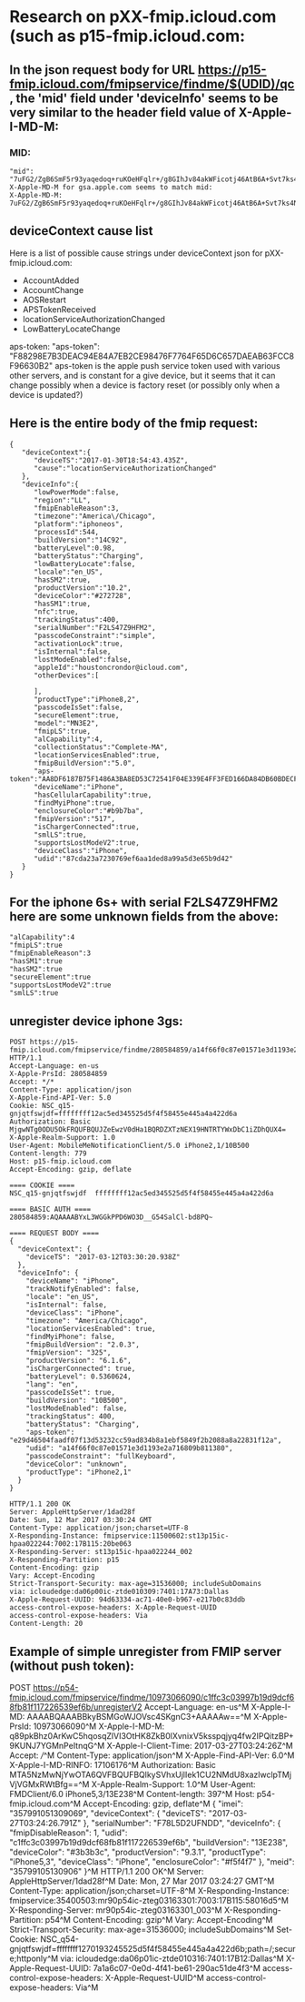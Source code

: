# Research on pXX-fmip.icloud.com (such as p15-fmip.icloud.com:

## In the json request body for URL https://p15-fmip.icloud.com/fmipservice/findme/$(UDID)/qc, the 'mid' field under 'deviceInfo' seems to be very similar to the header field value of X-Apple-I-MD-M:

### MID:
	"mid":         "7uFG2/ZgB6SmF5r93yaqedoq+ruKOeHFqlr+/g8GIhJv84akWFicotj46AtB6A+Svt7ks4Nh+E0/GAeW"
	X-Apple-MD-M for gsa.apple.com seems to match mid:
	X-Apple-MD-M: 7uFG2/ZgB6SmF5r93yaqedoq+ruKOeHFqlr+/g8GIhJv84akWFicotj46AtB6A+Svt7ks4Nh+E0/GAeW


## deviceContext cause list
Here is a list of possible cause strings under deviceContext json for pXX-fmip.icloud.com:
- AccountAdded
- AccountChange
- AOSRestart
- APSTokenReceived
- locationServiceAuthorizationChanged
- LowBatteryLocateChange

aps-token:
	"aps-token": "F88298E7B3DEAC94E84A7EB2CE98476F7764F65D6C657DAEAB63FCC8F96630B2"
	aps-token is the apple push service token used with various other servers, and is constant for a give device, but it seems that it can change possibly when a device is factory reset (or possibly only when a device is updated?)

## Here is the entire body of the fmip request:

	{  
	   "deviceContext":{  
		  "deviceTS":"2017-01-30T18:54:43.435Z",
		  "cause":"locationServiceAuthorizationChanged"
	   },
	   "deviceInfo":{  
		  "lowPowerMode":false,
		  "region":"LL",
		  "fmipEnableReason":3,
		  "timezone":"America\/Chicago",
		  "platform":"iphoneos",
		  "processId":544,
		  "buildVersion":"14C92",
		  "batteryLevel":0.98,
		  "batteryStatus":"Charging",
		  "lowBatteryLocate":false,
		  "locale":"en_US",
		  "hasSM2":true,
		  "productVersion":"10.2",
		  "deviceColor":"#272728",
		  "hasSM1":true,
		  "nfc":true,
		  "trackingStatus":400,
		  "serialNumber":"F2LS47Z9HFM2",
		  "passcodeConstraint":"simple",
		  "activationLock":true,
		  "isInternal":false,
		  "lostModeEnabled":false,
		  "appleId":"houstoncrondor@icloud.com",
		  "otherDevices":[  

		  ],
		  "productType":"iPhone8,2",
		  "passcodeIsSet":false,
		  "secureElement":true,
		  "model":"MN3E2",
		  "fmipLS":true,
		  "alCapability":4,
		  "collectionStatus":"Complete-MA",
		  "locationServicesEnabled":true,
		  "fmipBuildVersion":"5.0",
		  "aps-token":"AA8DF6187B75F1486A3BA8ED53C72541F04E339E4FF3FED166DA84DB60BDECFD",
		  "deviceName":"iPhone",
		  "hasCellularCapability":true,
		  "findMyiPhone":true,
		  "enclosureColor":"#b9b7ba",
		  "fmipVersion":"517",
		  "isChargerConnected":true,
		  "smlLS":true,
		  "supportsLostModeV2":true,
		  "deviceClass":"iPhone",
		  "udid":"87cda23a7230769ef6aa1ded8a99a5d3e65b9d42"
	   }
	}

## For the iphone 6s+ with serial F2LS47Z9HFM2 here are some unknown fields from the above:

	"alCapability":4
	"fmipLS":true
	"fmipEnableReason":3
	"hasSM1":true
	"hasSM2":true
	"secureElement":true
	"supportsLostModeV2":true
	"smlLS":true


## unregister device iphone 3gs:

	POST https://p15-fmip.icloud.com/fmipservice/findme/280584859/a14f66f0c87e01571e3d1193e2a716809b811380/unregister HTTP/1.1
	Accept-Language: en-us
	X-Apple-PrsId: 280584859
	Accept: */*
	Content-Type: application/json
	X-Apple-Find-API-Ver: 5.0
	Cookie: NSC_q15-gnjqtfswjdf=ffffffff12ac5ed345525d5f4f58455e445a4a422d6a
	Authorization: Basic MjgwNTg0ODU5OkFRQUFBQUJZeEwzV0dHa1BQRDZXTzNEX19HNTRTYWxDbC1iZDhQUX4=
	X-Apple-Realm-Support: 1.0
	User-Agent: MobileMeNotificationClient/5.0 iPhone2,1/10B500
	Content-length: 779
	Host: p15-fmip.icloud.com
	Accept-Encoding: gzip, deflate

	==== COOKIE ====
	NSC_q15-gnjqtfswjdf  ffffffff12ac5ed345525d5f4f58455e445a4a422d6a

	==== BASIC AUTH ====
	280584859:AQAAAABYxL3WGGkPPD6WO3D__G54SalCl-bd8PQ~

	==== REQUEST BODY ====
	{
	  "deviceContext": {
		"deviceTS": "2017-03-12T03:30:20.938Z"
	  }, 
	  "deviceInfo": {
		"deviceName": "iPhone", 
		"trackNotifyEnabled": false, 
		"locale": "en_US", 
		"isInternal": false, 
		"deviceClass": "iPhone", 
		"timezone": "America/Chicago", 
		"locationServicesEnabled": true, 
		"findMyiPhone": false, 
		"fmipBuildVersion": "2.0.3", 
		"fmipVersion": "325", 
		"productVersion": "6.1.6", 
		"isChargerConnected": true, 
		"batteryLevel": 0.5360624, 
		"lang": "en", 
		"passcodeIsSet": true, 
		"buildVersion": "10B500", 
		"lostModeEnabled": false, 
		"trackingStatus": 400, 
		"batteryStatus": "Charging", 
		"aps-token": "e29d46504faadf07f13d53232cc59ad834b8a1ebf5849f2b2088a8a22831f12a", 
		"udid": "a14f66f0c87e01571e3d1193e2a716809b811380", 
		"passcodeConstraint": "fullKeyboard", 
		"deviceColor": "unknown", 
		"productType": "iPhone2,1"
	  }
	}

	HTTP/1.1 200 OK
	Server: AppleHttpServer/1dad28f
	Date: Sun, 12 Mar 2017 03:30:24 GMT
	Content-Type: application/json;charset=UTF-8
	X-Responding-Instance: fmipservice:11500602:st13p15ic-hpaa022244:7002:17B115:20be063
	X-Responding-Server: st13p15ic-hpaa022244_002
	X-Responding-Partition: p15
	Content-Encoding: gzip
	Vary: Accept-Encoding
	Strict-Transport-Security: max-age=31536000; includeSubDomains
	via: icloudedge:da06p00ic-ztde010309:7401:17A73:Dallas
	X-Apple-Request-UUID: 94d63334-ac71-40e0-b967-e217b0c83ddb
	access-control-expose-headers: X-Apple-Request-UUID
	access-control-expose-headers: Via
	Content-Length: 20

## Example of simple unregister from FMIP server (without push token):

POST https://p54-fmip.icloud.com/fmipservice/findme/10973066090/c1ffc3c03997b19d9dcf68fb81f117226539ef6b/unregisterV2
Accept-Language: en-us^M
X-Apple-I-MD: AAAABQAAABBkyBSMGoWJOVsc4SKgnC3+AAAAAw==^M
X-Apple-PrsId: 10973066090^M
X-Apple-I-MD-M: q89pkBhz0ArKwC5hqosqZlVI3OtHK8ZkB0lXvnixV5ksspqjyq4fw2IPQitzBP+9KUNJ7YGMnPeItnqG^M
X-Apple-I-Client-Time: 2017-03-27T03:24:26Z^M
Accept: */*^M
Content-Type: application/json^M
X-Apple-Find-API-Ver: 6.0^M
X-Apple-I-MD-RINFO: 17106176^M
Authorization: Basic MTA5NzMwNjYwOTA6QVFBQUFBQlkySVhxUjlIek1CU2NMdU8xazlwclpTMjVjVGMxRWtBfg==^M
X-Apple-Realm-Support: 1.0^M
User-Agent: FMDClient/6.0 iPhone5,3/13E238^M
Content-length: 397^M
Host: p54-fmip.icloud.com^M
Accept-Encoding: gzip, deflate^M
{
  "imei": "357991051309069",
  "deviceContext": {
    "deviceTS": "2017-03-27T03:24:26.791Z"
  }, 
  "serialNumber": "F78L5D2UFNDD",
  "deviceInfo": {
    "fmipDisableReason": 1, 
    "udid": "c1ffc3c03997b19d9dcf68fb81f117226539ef6b",
    "buildVersion": "13E238",
    "deviceColor": "#3b3b3c", 
    "productVersion": "9.3.1", 
    "productType": "iPhone5,3",
    "deviceClass": "iPhone", 
    "enclosureColor": "#f5f4f7"
  }, 
  "meid": "35799105130906"
}^M
HTTP/1.1 200 OK^M
Server: AppleHttpServer/1dad28f^M
Date: Mon, 27 Mar 2017 03:24:27 GMT^M
Content-Type: application/json;charset=UTF-8^M
X-Responding-Instance: fmipservice:35400503:mr90p54ic-zteg03163301:7003:17B115:58016d5^M
X-Responding-Server: mr90p54ic-zteg03163301_003^M
X-Responding-Partition: p54^M
Content-Encoding: gzip^M
Vary: Accept-Encoding^M
Strict-Transport-Security: max-age=31536000; includeSubDomains^M
Set-Cookie: NSC_q54-gnjqtfswjdf=ffffffff1270193245525d5f4f58455e445a4a422d6b;path=/;secure;httponly^M
via: icloudedge:da06p01ic-ztde010316:7401:17B12:Dallas^M
X-Apple-Request-UUID: 7a1a6c07-0e0d-4f41-be61-290ac51de4f3^M
access-control-expose-headers: X-Apple-Request-UUID^M
access-control-expose-headers: Via^M

